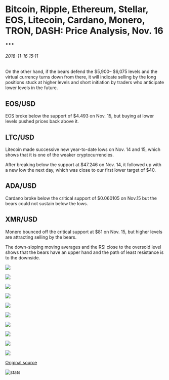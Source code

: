 # Bitcoin, Ripple, Ethereum, Stellar, EOS, Litecoin, Cardano, Monero, TRON, DASH: Price Analysis, Nov. 16 ...

###### 2018-11-16 15:11

On the other hand, if the bears defend the $5,900– $6,075 levels and the virtual currency turns down from there, it will indicate selling by the long positions stuck at higher levels and short initiation by traders who anticipate lower levels in the future.

## EOS/USD

EOS broke below the support of $4.493 on Nov. 15, but buying at lower levels pushed prices back above it.

## LTC/USD

Litecoin made successive new year-to-date lows on Nov. 14 and 15, which shows that it is one of the weaker cryptocurrencies.

After breaking below the support at $47.246 on Nov. 14, it followed up with a new low the next day, which was close to our first lower target of $40.

## ADA/USD

Cardano broke below the critical support of $0.060105 on Nov.15 but the bears could not sustain below the lows.

## XMR/USD

Monero bounced off the critical support at $81 on Nov. 15, but higher levels are attracting selling by the bears.

The down-sloping moving averages and the RSI close to the oversold level shows that the bears have an upper hand and the path of least resistance is to the downside.

![](https://s3.cointelegraph.com/storage/uploads/view/9a6f08cdee28238d0da3605b6593cbb4.png)

![](https://s3.cointelegraph.com/storage/uploads/view/80093c7bb91b6a52aa93e306e1b99593.png)

![](https://s3.cointelegraph.com/storage/uploads/view/e84f2eb156f5243e2220a703929fec7b.png)

![](https://s3.cointelegraph.com/storage/uploads/view/c83f876531c3b93c98b51158bb854c9b.png)

![](https://s3.cointelegraph.com/storage/uploads/view/19ca8b93c8b1c6113da850e3c88f1c76.png)

![](https://s3.cointelegraph.com/storage/uploads/view/30af789039e08d705b945745190098d2.png)

![](https://s3.cointelegraph.com/storage/uploads/view/7684f6f4c6ea803ed03f65c4e64c5bf8.png)

![](https://s3.cointelegraph.com/storage/uploads/view/af697a8f5fa2a1a16421b80628769400.png)

![](https://s3.cointelegraph.com/storage/uploads/view/53ed8810b3fa44286606d6b07b084c38.png)

![](https://s3.cointelegraph.com/storage/uploads/view/7cce77a3f5b61def82f04d9d97493c03.png)

[Original source](https://cointelegraph.com/news/bitcoin-ripple-ethereum-stellar-eos-litecoin-cardano-monero-tron-dash-price-analysis-nov-16)

![stats](https://c.statcounter.com/11760860/0/a89fa40b/1/ "stats")